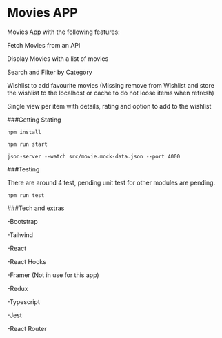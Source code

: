 # Movies APP

Movies App with the following features:

Fetch Movies from an API

Display Movies with a list of movies

Search and Filter by Category

Wishlist to add favourite movies (Missing remove from Wishlist and store the wishlist to the localhost or cache to do not loose items when refresh)

Single view per item with details, rating and option to add to the wishlist

###Getting Stating

``` npm install ```

``` npm run start ```

``` json-server --watch src/movie.mock-data.json --port 4000 ```

###Testing

There are around 4 test, pending unit test for other modules are pending.

``` npm run test ```

###Tech and extras

-Bootstrap

-Tailwind

-React

-React Hooks

-Framer (Not in use for this app)

-Redux

-Typescript

-Jest

-React Router